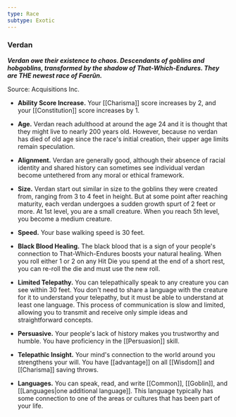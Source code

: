 ```yaml
---
type: Race
subtype: Exotic
---
```

### Verdan

_**Verdan owe their existence to chaos. Descendants of goblins and hobgoblins, transformed by the shadow of That-Which-Endures. They are THE newest race of Faerûn.**_

Source: Acquisitions Inc.

- **Ability Score Increase.** Your [[Charisma]] score increases by 2, and your [[Constitution]] score increases by 1.

- **Age.** Verdan reach adulthood at around the age 24 and it is thought that they might live to nearly 200 years old. However, because no verdan has died of old age since the race's initial creation, their upper age limits remain speculation.

- **Alignment.** Verdan are generally good, although their absence of racial identity and shared history can sometimes see individual verdan become untethered from any moral or ethical framework.

- **Size.** Verdan start out similar in size to the goblins they were created from, ranging from 3 to 4 feet in height. But at some point after reaching maturity, each verdan undergoes a sudden growth spurt of 2 feet or more. At 1st level, you are a small creature. When you reach 5th level, you become a medium creature.

- **Speed.** Your base walking speed is 30 feet.

- **Black Blood Healing.** The black blood that is a sign of your people's connection to That-Which-Endures boosts your natural healing. When you roll either 1 or 2 on any Hit Die you spend at the end of a short rest, you can re-roll the die and must use the new roll.

- **Limited Telepathy.** You can telepathically speak to any creature you can see within 30 feet. You don't need to share a language with the creature for it to understand your telepathy, but it must be able to understand at least one language. This process of communication is slow and limited, allowing you to transmit and receive only simple ideas and straightforward concepts.

- **Persuasive.** Your people's lack of history makes you trustworthy and humble. You have proficiency in the [[Persuasion]] skill.

- **Telepathic Insight.** Your mind's connection to the world around you strengthens your will. You have [[advantage]] on all [[Wisdom]] and [[Charisma]] saving throws.

- **Languages.** You can speak, read, and write [[Common]], [[Goblin]], and [[Languages|one additional language]]. This language typically has some connection to one of the areas or cultures that has been part of your life.